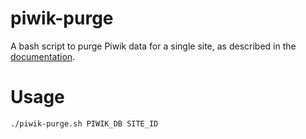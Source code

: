 # piwik-purge
A bash script to purge Piwik data for a single site, as described in the [documentation](http://piwik.org/faq/how-to/faq_73/).

# Usage
```
./piwik-purge.sh PIWIK_DB SITE_ID
```
